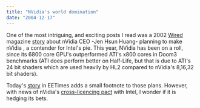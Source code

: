 ```yaml
---
title: "NVidia's world domination"
date: "2004-12-17"
---
```


One of the most intriguing, and exciting posts I read was a 2002 [Wired](http://www.wired.com) magazine [story](http://www.wired.com/wired/archive/10.07/Nvidia.html) about nVidia CEO -Jen Hsun Huang- planning to make nVidia , a contender for Intel's pie. This year, NVidia has been on a roll, since its 6800 core GPU's outperformed ATI's x800 cores in Doom3 benchmarks (ATI does perform better on Half-Life, but that is due to ATI's 24 bit shaders which are used heavily by HL2 compared to nVidia's 8,16,32 bit shaders).

Today's [story](http://www.eetimes.com/in_focus/silicon_engineering/showArticle.jhtml;jsessionid=OTHVODXWTYO0KQSNDBGCKH0CJUMEKJVN?articleID=55300880&_requestid=475236) in EETimes adds a small footnote to those plans. However, with news of nVidia's [cross-licencing pact](http://www.pcauthority.com.au/news.aspx?CIaNID=17058) with Intel, I wonder if it is hedging its bets.
